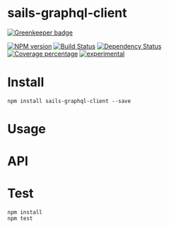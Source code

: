 # sails-graphql-client

[![Greenkeeper badge](https://badges.greenkeeper.io/arvitaly/sails-graphql-client.svg)](https://greenkeeper.io/)



[![NPM version][npm-image]][npm-url] [![Build Status][travis-image]][travis-url] [![Dependency Status][daviddm-image]][daviddm-url] [![Coverage percentage][coveralls-image]][coveralls-url]
[![experimental](http://badges.github.io/stability-badges/dist/experimental.svg)](http://github.com/badges/stability-badges)

# Install

    npm install sails-graphql-client --save

# Usage



# API



# Test

    npm install
    npm test

[npm-image]: https://badge.fury.io/js/sails-graphql-client.svg
[npm-url]: https://npmjs.org/package/sails-graphql-client
[travis-image]: https://travis-ci.org/arvitaly/sails-graphql-client.svg?branch=master
[travis-url]: https://travis-ci.org/arvitaly/sails-graphql-client
[daviddm-image]: https://david-dm.org/arvitaly/sails-graphql-client.svg?theme=shields.io
[daviddm-url]: https://david-dm.org/arvitaly/sails-graphql-client
[coveralls-image]: https://coveralls.io/repos/arvitaly/sails-graphql-client/badge.svg
[coveralls-url]: https://coveralls.io/r/arvitaly/sails-graphql-client